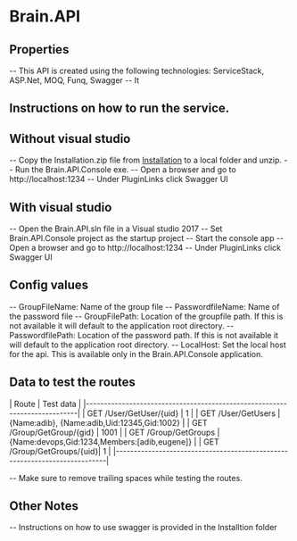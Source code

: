 # Brain.API

## Properties
-- This API is created using the following technologies: ServiceStack, ASP.Net, MOQ, Funq, Swagger
-- It


## Instructions on how to run the service.

## Without visual studio
 -- Copy the Installation.zip file from [Installation](https://github.com/adibkhan/Brain.API/tree/master/UnixFiles) to a local folder and unzip.
 -- Run the Brain.API.Console exe. 
 -- Open a browser and go to http://localhost:1234
 -- Under PluginLinks click Swagger UI

## With visual studio
 -- Open the Brain.API.sln file in a Visual studio 2017
 -- Set Brain.API.Console project as the startup project
 -- Start the console app
 -- Open a browser and go to http://localhost:1234
 -- Under PluginLinks click Swagger UI

## Config values
-- GroupFileName: Name of the group file 
-- PasswordfileName: Name of the password file
-- GroupFilePath: Location of the groupfile path. If this is not available it will default to the application root directory.
-- PasswordfilePath:  Location of the password path. If this is not available it will default to the application root directory.
-- LocalHost: Set the local host for the api. This is available only in the Brain.API.Console application.

## Data to test the routes
|	Route					|				Test data						| 
|---------------------------------------------------------------------------|
| GET /User/GetUser/{uid}	| 1												|
| GET /User/GetUsers		|{Name:adib}, {Name:adib,Uid:12345,Gid:1002}	|
| GET /Group/GetGroup/{gid}	| 1001											|
| GET /Group/GetGroups		|{Name:devops,Gid:1234,Members:[adib,eugene]}	|
| GET /Group/GetGroups/{uid}| 1												|
|---------------------------------------------------------------------------|

-- Make sure to remove trailing spaces while testing the routes.

## Other Notes
-- Instructions on how to use swagger is provided in the Installtion folder